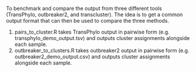 To benchmark and compare the output from three different tools (TransPhylo, outbreaker2, and transcluster). The idea is to get a common output format that can then be used to compare the three methods.

1. pairs_to_cluster.R takes TransPhylo output in pairwise form (e.g. transphylo_demo_output.tsv) and outputs cluster assignments alongside each sample.
2. outbreaker_to_clusters.R takes outbreaker2 output in pairwise form (e.g. outbreaker2_demo_output.csv) and outputs cluster assignments alongside each sample.

